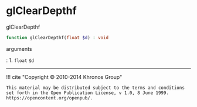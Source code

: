 # glClearDepthf
glClearDepthf

```php
function glClearDepthf(float $d) : void
```



arguments

:    1. `float` `$d` 



---
     

!!! cite "Copyright © 2010-2014 Khronos Group"

    This material may be distributed subject to the terms and conditions set forth in the Open Publication License, v 1.0, 8 June 1999. https://opencontent.org/openpub/.